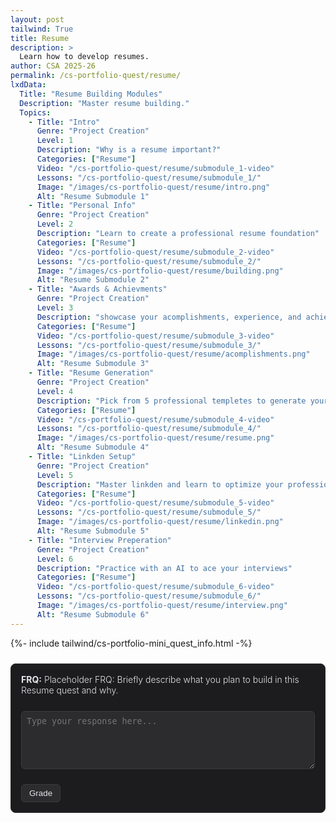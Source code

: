 ```yaml
---
layout: post 
tailwind: True
title: Resume
description: >
  Learn how to develop resumes.
author: CSA 2025-26
permalink: /cs-portfolio-quest/resume/
lxdData:
  Title: "Resume Building Modules"
  Description: "Master resume building."
  Topics:
    - Title: "Intro"
      Genre: "Project Creation"
      Level: 1
      Description: "Why is a resume important?"
      Categories: ["Resume"]
      Video: "/cs-portfolio-quest/resume/submodule_1-video"
      Lessons: "/cs-portfolio-quest/resume/submodule_1/"
      Image: "/images/cs-portfolio-quest/resume/intro.png"
      Alt: "Resume Submodule 1"
    - Title: "Personal Info"
      Genre: "Project Creation"
      Level: 2
      Description: "Learn to create a professional resume foundation"
      Categories: ["Resume"]
      Video: "/cs-portfolio-quest/resume/submodule_2-video"
      Lessons: "/cs-portfolio-quest/resume/submodule_2/"
      Image: "/images/cs-portfolio-quest/resume/building.png"
      Alt: "Resume Submodule 2"
    - Title: "Awards & Achievments"
      Genre: "Project Creation"
      Level: 3
      Description: "showcase your acomplishments, experience, and achievments that will make you stand out"
      Categories: ["Resume"]
      Video: "/cs-portfolio-quest/resume/submodule_3-video"
      Lessons: "/cs-portfolio-quest/resume/submodule_3/"
      Image: "/images/cs-portfolio-quest/resume/acomplishments.png"
      Alt: "Resume Submodule 3"
    - Title: "Resume Generation"
      Genre: "Project Creation"
      Level: 4
      Description: "Pick from 5 professional templetes to generate your resume"
      Categories: ["Resume"]
      Video: "/cs-portfolio-quest/resume/submodule_4-video"
      Lessons: "/cs-portfolio-quest/resume/submodule_4/"
      Image: "/images/cs-portfolio-quest/resume/resume.png"
      Alt: "Resume Submodule 4"
    - Title: "Linkden Setup"
      Genre: "Project Creation"
      Level: 5
      Description: "Master linkden and learn to optimize your professional profile"
      Categories: ["Resume"]
      Video: "/cs-portfolio-quest/resume/submodule_5-video"
      Lessons: "/cs-portfolio-quest/resume/submodule_5/"
      Image: "/images/cs-portfolio-quest/resume/linkedin.png"
      Alt: "Resume Submodule 5"
    - Title: "Interview Preperation"
      Genre: "Project Creation"
      Level: 6
      Description: "Practice with an AI to ace your interviews"
      Categories: ["Resume"]
      Video: "/cs-portfolio-quest/resume/submodule_6-video"
      Lessons: "/cs-portfolio-quest/resume/submodule_6/"
      Image: "/images/cs-portfolio-quest/resume/interview.png"
      Alt: "Resume Submodule 6"
---
```

{%- include tailwind/cs-portfolio-mini_quest_info.html -%}

<!-- FRQ: Placeholder -->
<div class="frq-box" id="quest-frq" style="border:1px solid #2c2c2e; padding:1rem; border-radius:8px; margin:1.5rem 0; background:#1c1c1e; color:#e5e5ea; font-weight:300;">
  <b>FRQ:</b> <span id="frq-question">Placeholder FRQ: Briefly describe what you plan to build in this Resume quest and why.</span><br><br>
  <textarea id="frq-answer" rows="5" placeholder="Type your response here..." style="width:100%; border-radius:6px; border:1px solid #3a3a3c; padding:0.5rem; margin-top:0.5rem; background:#2c2c2e; color:#f2f2f7;"></textarea>
  <p></p>
  <button id="frq-grade-btn" style="margin-top:10px; background:#2c2c2e; color:#e5e5ea; border:1px solid #3a3a3c; padding:0.4rem 0.75rem; border-radius:6px;">Grade</button>
  <div id="frq-feedback"></div>
</div>

<script type="module">
  import { javaURI } from '../../../assets/js/api/config.js';

  const btn = document.getElementById('frq-grade-btn');
  btn.addEventListener('click', async () => {
    const q = document.getElementById('frq-question').textContent.trim();
    const a = document.getElementById('frq-answer').value.trim();
    const fb = document.getElementById('frq-feedback');
    if (!a) { fb.innerHTML = '<span style="color:red;">Please enter your response before submitting.</span>'; return; }
    btn.disabled = true;
    fb.innerHTML = 'Grading...';
    try {
      const res = await fetch(`${javaURI}/api/grade`, {
        method: 'POST',
        mode: 'cors',
        credentials: 'include',
        headers: { 'Content-Type': 'application/json' },
        body: JSON.stringify({ question: q, answer: a })
      });
      if (!res.ok) throw new Error(`HTTP ${res.status}`);
      const result = await res.json();
      let feedbackText = '';
      try {
        feedbackText = result.candidates?.[0]?.content?.parts?.[0]?.text || result.feedback || JSON.stringify(result);
      } catch(_) {}
      const formatted = (feedbackText || 'No feedback returned.').replace(/\*\*(.*?)\*\*/g, '<strong>$1</strong>').replace(/\n/g,'<br>');
      fb.innerHTML = formatted;
    } catch (e) {
      fb.innerHTML = `<span style="color:red;">An error occurred while grading. Please try again. (${e.message})</span>`;
    } finally {
      btn.disabled = false;
    }
  });
</script>